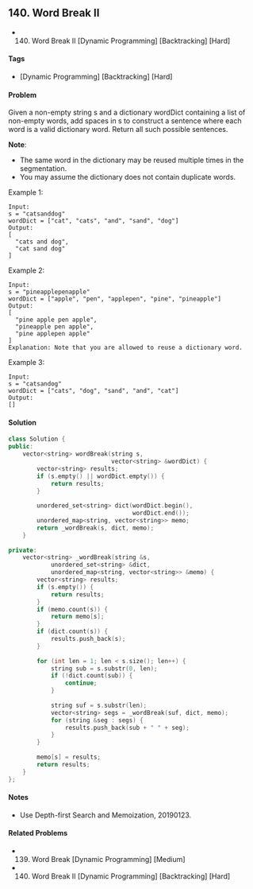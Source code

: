 ## 140. Word Break II
- 140. Word Break II [Dynamic Programming] [Backtracking] [Hard]

#### Tags
- [Dynamic Programming] [Backtracking] [Hard]

#### Problem
Given a non-empty string s and a dictionary wordDict containing a list of non-empty words, add spaces in s to construct a sentence where each word is a valid dictionary word. Return all such possible sentences.

**Note**:

- The same word in the dictionary may be reused multiple times in the segmentation.
- You may assume the dictionary does not contain duplicate words.

Example 1:

    Input:
    s = "catsanddog"
    wordDict = ["cat", "cats", "and", "sand", "dog"]
    Output:
    [
      "cats and dog",
      "cat sand dog"
    ]

Example 2:

    Input:
    s = "pineapplepenapple"
    wordDict = ["apple", "pen", "applepen", "pine", "pineapple"]
    Output:
    [
      "pine apple pen apple",
      "pineapple pen apple",
      "pine applepen apple"
    ]
    Explanation: Note that you are allowed to reuse a dictionary word.

Example 3:

    Input:
    s = "catsandog"
    wordDict = ["cats", "dog", "sand", "and", "cat"]
    Output:
    []

#### Solution
``` C++
class Solution {
public:
    vector<string> wordBreak(string s, 
                             vector<string> &wordDict) {
        vector<string> results;
        if (s.empty() || wordDict.empty()) {
            return results;
        }
        
        unordered_set<string> dict(wordDict.begin(), 
                                   wordDict.end());
        unordered_map<string, vector<string>> memo;
        return _wordBreak(s, dict, memo);
    }
    
private:
    vector<string> _wordBreak(string &s, 
            unordered_set<string> &dict, 
            unordered_map<string, vector<string>> &memo) {
        vector<string> results;
        if (s.empty()) {
            return results;
        }
        if (memo.count(s)) {
            return memo[s];
        }
        if (dict.count(s)) {
            results.push_back(s);
        }
        
        for (int len = 1; len < s.size(); len++) {
            string sub = s.substr(0, len);
            if (!dict.count(sub)) {
                continue;
            }
            
            string suf = s.substr(len);
            vector<string> segs = _wordBreak(suf, dict, memo);
            for (string &seg : segs) {
                results.push_back(sub + " " + seg);
            }
        }
        
        memo[s] = results;
        return results;
    }
};
```

#### Notes
- Use Depth-first Search and Memoization, 20190123.

#### Related Problems
- 139. Word Break [Dynamic Programming] [Medium]
- 140. Word Break II [Dynamic Programming] [Backtracking] [Hard]

